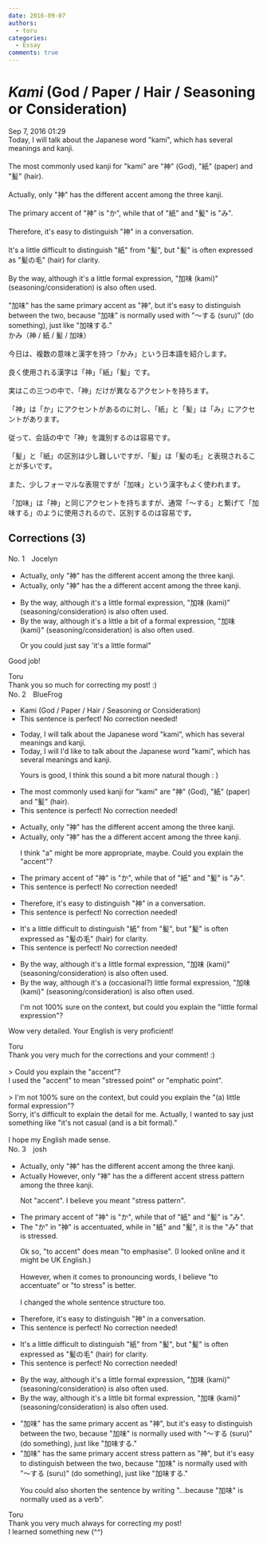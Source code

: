 ```yaml
---
date: 2016-09-07
authors:
  - toru
categories:
  - Essay
comments: true
---
```


# <strong><em>Kami</strong></em> (God / Paper / Hair / Seasoning or Consideration)
<div class="date">Sep 7, 2016 01:29</div>
<div id="post"><div id="body_show_ori">
Today, I will talk about the Japanese word "kami", which has several meanings and kanji.<br/><br/>The most commonly used kanji for "kami" are "神" (God), "紙" (paper) and "髪" (hair).<br/><br/>Actually, only "神" has the different accent among the three kanji.<br/><br/>The primary accent of "神" is "か", while that of "紙" and "髪" is "み".<br/><br/>Therefore, it's easy to distinguish "神" in a conversation.<br/><br/>It's a little difficult to distinguish "紙" from "髪", but "髪" is often expressed as "髪の毛" (hair) for clarity.<br/><br/>By the way, although it's a little formal expression, "加味 (kami)" (seasoning/consideration) is also often used.<br/><br/>"加味" has the same primary accent as "神", but it's easy to distinguish between the two, because "加味" is normally used with "～する (suru)" (do something), just like "加味する."
</div></div>

<!-- more -->

<div id="post_ja"><div id="body_show_mo">
かみ（神 / 紙 / 髪 / 加味）<br/><br/>今日は、複数の意味と漢字を持つ「かみ」という日本語を紹介します。<br/><br/>良く使用される漢字は「神」「紙」「髪」です。<br/><br/>実はこの三つの中で、「神」だけが異なるアクセントを持ちます。<br/><br/>「神」は「か」にアクセントがあるのに対し、「紙」と「髪」は「み」にアクセントがあります。<br/><br/>従って、会話の中で「神」を識別するのは容易です。<br/><br/>「髪」と「紙」の区別は少し難しいですが、「髪」は「髪の毛」と表現されることが多いです。<br/><br/>また、少しフォーマルな表現ですが「加味」という漢字もよく使われます。<br/><br/>「加味」は「神」と同じアクセントを持ちますが、通常「～する」と繋げて「加味する」のように使用されるので、区別するのは容易です。
</div></div>

## Corrections (3)
<div id="block"><div class="first_name"> No. 1　<span class="just_name">Jocelyn</span></div><div id="block2">
<ul class="correction_field">
<li class="incorrect">Actually, only "神" has the different accent among the three kanji.</li>
<li class="corrected correct">
Actually, only "神" has <span class="sline">the</span> <span class="f_blue">a </span>different accent among the three kanji.
</li>
</ul>
<ul class="correction_field">
<li class="incorrect">By the way, although it's a little formal expression, "加味 (kami)" (seasoning/consideration) is also often used.</li>
<li class="corrected correct">
By the way, although it's a <span class="sline">little</span> <span class="f_blue">a bit of a </span>formal expression, "加味 (kami)" (seasoning/consideration) is also often used.
<p class="correction_comment">Or you could just say 'it's a little formal"</p>
</li>
</ul>
<p class="comment_small">
 Good job!
</p>

</div><div class="name"><span class="just_name">Toru</span><br>
Thank you so much for correcting my post! :)
</div>
</div>
<div id="block"><div class="first_name"> No. 2　<span class="just_name">BlueFrog</span></div><div id="block2">
<ul class="correction_field">
<li class="incorrect">Kami (God / Paper / Hair / Seasoning or Consideration)</li>
<li class="corrected perfect">This sentence is perfect! No correction needed!</li>
</ul>
<ul class="correction_field">
<li class="incorrect">Today, I will talk about the Japanese word "kami", which has several meanings and kanji.</li>
<li class="corrected correct">
Today, <span class="sline">I will</span> <span class="f_red">I'd like to</span> talk about the Japanese word "kami", which has several meanings and kanji.
<p class="correction_comment">Yours is good, I think this sound a bit more natural though : )</p>
</li>
</ul>
<ul class="correction_field">
<li class="incorrect">The most commonly used kanji for "kami" are "神" (God), "紙" (paper) and "髪" (hair).</li>
<li class="corrected perfect">This sentence is perfect! No correction needed!</li>
</ul>
<ul class="correction_field">
<li class="incorrect">Actually, only "神" has the different accent among the three kanji.</li>
<li class="corrected correct">
Actually, only "神" has <span class="sline">the</span> <span class="f_red">a</span> different accent among the three kanji.
<p class="correction_comment">I think "a" might be more appropriate, maybe. Could you explain the "accent"?</p>
</li>
</ul>
<ul class="correction_field">
<li class="incorrect">The primary accent of "神" is "か", while that of "紙" and "髪" is "み".</li>
<li class="corrected perfect">This sentence is perfect! No correction needed!</li>
</ul>
<ul class="correction_field">
<li class="incorrect">Therefore, it's easy to distinguish "神" in a conversation.</li>
<li class="corrected perfect">This sentence is perfect! No correction needed!</li>
</ul>
<ul class="correction_field">
<li class="incorrect">It's a little difficult to distinguish "紙" from "髪", but "髪" is often expressed as "髪の毛" (hair) for clarity.</li>
<li class="corrected perfect">This sentence is perfect! No correction needed!</li>
</ul>
<ul class="correction_field">
<li class="incorrect">By the way, although it's a little formal expression, "加味 (kami)" (seasoning/consideration) is also often used.</li>
<li class="corrected correct">
By the way, although it's a <span class="f_red">(occasional?)</span> <span class="f_blue"><span class="sline">little</span> formal expression</span>, "加味 (kami)" (seasoning/consideration) is also often used.
<p class="correction_comment">I'm not 100% sure on the context, but could you explain the "little formal expression"?</p>
</li>
</ul>
<p class="comment_small">
 Wow very detailed. Your English is very proficient!
</p>

</div><div class="name"><span class="just_name">Toru</span><br>
Thank you very much for the corrections and your comment! :)<br/><br/>&gt; Could you explain the "accent"?<br/>I used the "accent" to mean "stressed point" or "emphatic point".<br/><br/>&gt; I'm not 100% sure on the context, but could you explain the "(a) little formal expression"?<br/>Sorry, it's difficult to explain the detail for me. Actually, I wanted to say just something like "it's not casual (and is a bit formal)."<br/><br/>I hope my English made sense.
</div>
</div>
<div id="block"><div class="first_name"> No. 3　<span class="just_name">josh</span></div><div id="block2">
<ul class="correction_field">
<li class="incorrect">Actually, only "神" has the different accent among the three kanji.</li>
<li class="corrected correct">
<span class="sline">Actually</span> <span class="f_blue">However</span>, only "神" has <span class="sline">the</span> <span class="f_blue">a</span> different <span class="sline">accent</span> <span class="f_blue">stress pattern</span> among the three kanji.
<p class="correction_comment">Not "accent". I believe you meant "stress pattern".</p>
</li>
</ul>
<ul class="correction_field">
<li class="incorrect">The primary accent of "神" is "か", while that of "紙" and "髪" is "み".</li>
<li class="corrected correct">
The "か" in "神" is accentuated, while in "紙" and "髪", it is the "み" that is stressed.
<p class="correction_comment">Ok so, "to accent" does mean "to emphasise". (I looked online and it might be UK English.)<br/><br/>However, when it comes to pronouncing words, I believe "to accentuate" or "to stress" is better.<br/><br/>I changed the whole sentence structure too.</p>
</li>
</ul>
<ul class="correction_field">
<li class="incorrect">Therefore, it's easy to distinguish "神" in a conversation.</li>
<li class="corrected perfect">This sentence is perfect! No correction needed!</li>
</ul>
<ul class="correction_field">
<li class="incorrect">It's a little difficult to distinguish "紙" from "髪", but "髪" is often expressed as "髪の毛" (hair) for clarity.</li>
<li class="corrected perfect">This sentence is perfect! No correction needed!</li>
</ul>
<ul class="correction_field">
<li class="incorrect">By the way, although it's a little formal expression, "加味 (kami)" (seasoning/consideration) is also often used.</li>
<li class="corrected correct">
By the way, although it's a <span class="sline">little</span> <span class="f_blue">bit</span> formal <span class="sline">expression</span>, "加味 (kami)" (seasoning/consideration) is also often used.
</li>
</ul>
<ul class="correction_field">
<li class="incorrect">"加味" has the same primary accent as "神", but it's easy to distinguish between the two, because "加味" is normally used with "～する (suru)" (do something), just like "加味する."</li>
<li class="corrected correct">
"加味" has the same <span class="sline">primary accent</span> <span class="f_blue">stress pattern </span>as "神", but it's easy to distinguish between the two, because "加味" is normally used with "～する (suru)" (do something), just like "加味する."
<p class="correction_comment">You could also shorten the sentence by writing "...because "加味" is normally used as a verb".</p>
</li>
</ul>
</div><div class="name"><span class="just_name">Toru</span><br>
Thank you very much always for correcting my post! <br/>I learned something new (^^)
</div>
</div>
